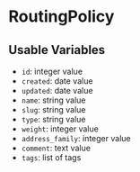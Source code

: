 # RoutingPolicy

## Usable Variables

  * `id`: integer value
  * `created`: date value
  * `updated`: date value
  * `name`: string value
  * `slug`: string value
  * `type`: string value
  * `weight`: integer value
  * `address_family`: integer value
  * `comment`: text value
  * `tags`: list of tags

